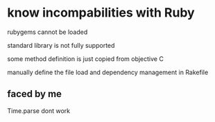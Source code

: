 
# know incompabilities with Ruby

rubygems cannot be loaded

standard library is not fully supported

some method definition is just copied from objective C

manually define the file load and dependency management in Rakefile


## faced by me
Time.parse dont work